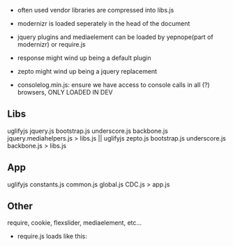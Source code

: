 * often used vendor libraries are compressed into libs.js

* modernizr is loaded seperately in the head of the document

* jquery plugins and mediaelement can be loaded by yepnope(part of modernizr) or require.js

* response might wind up being a default plugin
 
* zepto might wind up being a jquery replacement

* consolelog.min.js: ensure we have access to console calls in all (?) browsers, ONLY LOADED IN DEV




Libs
----
uglifyjs jquery.js bootstrap.js underscore.js backbone.js jquery.mediahelpers.js > libs.js
||
uglifyjs zepto.js bootstrap.js underscore.js backbone.js > libs.js

App
---
uglifyjs constants.js common.js global.js CDC.js > app.js

Other
-----
require, cookie, flexslider, mediaelement, etc...



* require.js loads like this:
<script data-main="scripts/main.js" src="scripts/lib/require.js"></script>